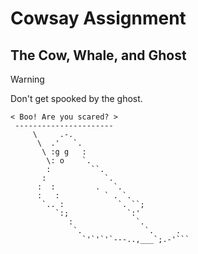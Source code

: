 # Cowsay Assignment
## The Cow, Whale, and Ghost

>[!WARNING]
> Don't get spooked by the ghost.

``` ______________________
< Boo! Are you scared? >
 ----------------------
     \     .-.
      \  .'   `.
       \ :g g   :
        \: o    `.
        :         ``.
       :             `.
      :  :         .   `.
      :   :          ` . `.
       `.. :            `. ``;
          `:;             `:'
             :              `.
              `.              `.     .
                `'`'`'`---..,___`;.-'```

